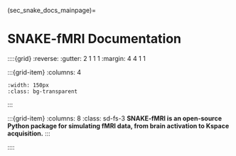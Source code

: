 (sec_snake_docs_mainpage)= 

# SNAKE-fMRI Documentation 

::::{grid}
:reverse:
:gutter: 2 1 1 1
:margin: 4 4 1 1

:::{grid-item}
:columns: 4

```{image} ./images/logos/logo-snake_square.svg
:width: 150px
:class: bg-transparent
```
:::

:::{grid-item}
:columns: 8
:class: sd-fs-3
**SNAKE-fMRI is an open-source Python package for simulating fMRI data, from brain activation to Kspace acquisition.**
:::

::::
